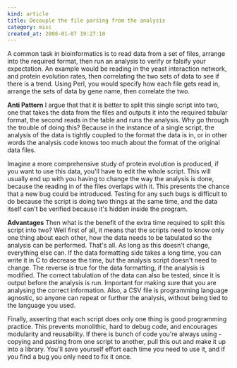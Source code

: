 ```yaml
--- 
kind: article
title: Decouple the file parsing from the analysis
category: misc
created_at: 2008-01-07 19:27:10
---
```

A common task in bioinformatics is to read data from a set of files, arrange into the required format, then run an analysis to verify or falsify your expectation. An example would be reading in the yeast interaction network, and protein evolution rates, then correlating the two sets of data to see if there is a trend. Using Perl, you would specify how each file gets read in, arrange the sets of data by gene name, then correlate the two.

<!--more-->

<strong>Anti Pattern</strong>
I argue that that it is better to split this single script into two, one that takes the data from the files and outputs it into the required tabular format, the second reads in the table and runs the analysis. Why go through the trouble of doing this? Because in the instance of a single script, the analysis of the data is tightly coupled to the format the data is in, or in other words the analysis code knows too much about the format of the original data files.

Imagine a more comprehensive study of protein evolution is produced, if you want to use this data, you'll have to edit the whole script. This will usually end up with you having to change the way the analysis is done, because the reading in of the files overlaps with it. This presents the chance that a new bug could be introduced. Testing for any such bugs is difficult to do because the script is doing two things at the same time, and the data itself can't be verified because it's hidden inside the program.

<strong>Advantages</strong>
Then what is the benefit of the extra time required to split this script into two? Well first of all, it means that the scripts need to know only one thing about each other, how the data needs to be tabulated so the analysis can be performed. That's all. As long as this doesn't change, everything else can. If the data formatting side takes a long time, you can write it in C to decrease the time, but the analysis script doesn't need to change. The reverse is true for the data formatting, if the analysis is modified. The correct tabulation of the data can also be tested, since it is output before the analysis is run. Important for making sure that you are analysing the correct information. Also, a CSV file is programming language agnostic, so anyone can repeat or further the analysis, without being tied to the language you used.

Finally, asserting that each script does only one thing is good programming practice. This prevents monolithic, hard to debug code, and encourages modularity and reusability. If there is bunch of code you're always using - copying and pasting from one script to another, pull this out and make it up into a library. You'll save yourself effort each time you need to use it, and if you find a bug you only need to fix it once.

